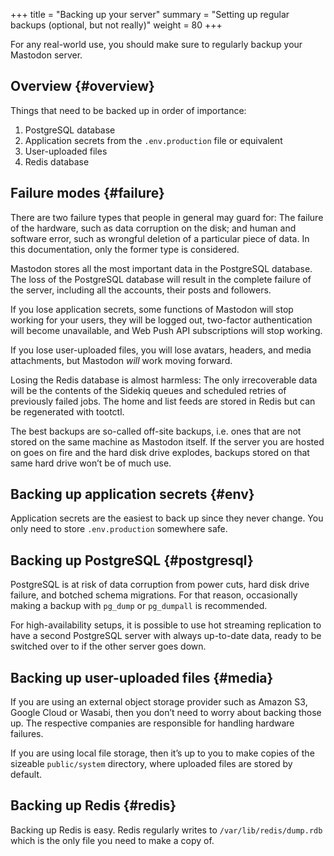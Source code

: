+++
title = "Backing up your server"
summary = "Setting up regular backups (optional, but not really)"
weight = 80
+++

For any real-world use, you should make sure to regularly backup your Mastodon server.

## Overview {#overview}

Things that need to be backed up in order of importance:

1. PostgreSQL database
2. Application secrets from the `.env.production` file or equivalent
3. User-uploaded files
4. Redis database

## Failure modes {#failure}

There are two failure types that people in general may guard for: The failure of the hardware, such as data corruption on the disk; and human and software error, such as wrongful deletion of a particular piece of data. In this documentation, only the former type is considered.

Mastodon stores all the most important data in the PostgreSQL database. The loss of the PostgreSQL database will result in the complete failure of the server, including all the accounts, their posts and followers.

If you lose application secrets, some functions of Mastodon will stop working for your users, they will be logged out, two-factor authentication will become unavailable, and Web Push API subscriptions will stop working.

If you lose user-uploaded files, you will lose avatars, headers, and media attachments, but Mastodon _will_ work moving forward.

Losing the Redis database is almost harmless: The only irrecoverable data will be the contents of the Sidekiq queues and scheduled retries of previously failed jobs. The home and list feeds are stored in Redis but can be regenerated with tootctl.

The best backups are so-called off-site backups, i.e. ones that are not stored on the same machine as Mastodon itself. If the server you are hosted on goes on fire and the hard disk drive explodes, backups stored on that same hard drive won’t be of much use.

## Backing up application secrets {#env}

Application secrets are the easiest to back up since they never change. You only need to store `.env.production` somewhere safe.

## Backing up PostgreSQL {#postgresql}

PostgreSQL is at risk of data corruption from power cuts, hard disk drive failure, and botched schema migrations. For that reason, occasionally making a backup with `pg_dump` or `pg_dumpall` is recommended.

For high-availability setups, it is possible to use hot streaming replication to have a second PostgreSQL server with always up-to-date data, ready to be switched over to if the other server goes down.

## Backing up user-uploaded files {#media}

If you are using an external object storage provider such as Amazon S3, Google Cloud or Wasabi, then you don’t need to worry about backing those up. The respective companies are responsible for handling hardware failures.

If you are using local file storage, then it’s up to you to make copies of the sizeable `public/system` directory, where uploaded files are stored by default.

## Backing up Redis {#redis}

Backing up Redis is easy. Redis regularly writes to `/var/lib/redis/dump.rdb` which is the only file you need to make a copy of.

